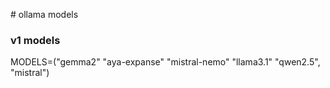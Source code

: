 # ollama models

### v1 models
MODELS=("gemma2" "aya-expanse" "mistral-nemo" "llama3.1" "qwen2.5", "mistral")

